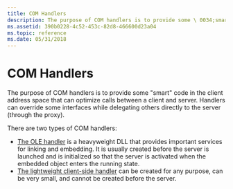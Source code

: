 ```yaml
---
title: COM Handlers
description: The purpose of COM handlers is to provide some \ 0034;smart \ 0034; code in the client address space that can optimize calls between a client and server. Handlers can override some interfaces while delegating others directly to the server (through the proxy).
ms.assetid: 390b0228-4c52-453c-82d8-466600d23a04
ms.topic: reference
ms.date: 05/31/2018
---
```


# COM Handlers

The purpose of COM handlers is to provide some "smart" code in the client address space that can optimize calls between a client and server. Handlers can override some interfaces while delegating others directly to the server (through the proxy).

There are two types of COM handlers:

-   [The OLE handler](the-ole-handler.md) is a heavyweight DLL that provides important services for linking and embedding. It is usually created before the server is launched and is initialized so that the server is activated when the embedded object enters the running state.
-   [The lightweight client-side handler](the-lightweight-client-side-handler.md) can be created for any purpose, can be very small, and cannot be created before the server.

 

 




